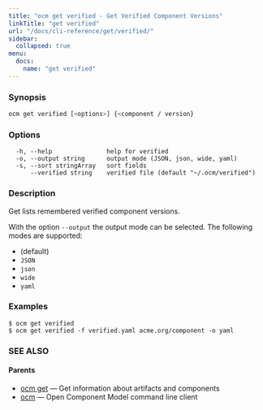 ```yaml
---
title: "ocm get verified - Get Verified Component Versions"
linkTitle: "get verified"
url: "/docs/cli-reference/get/verified/"
sidebar:
  collapsed: true
menu:
  docs:
    name: "get verified"
---
```


### Synopsis

```bash
ocm get verified [<options>] {<component / version}
```

### Options

```text
  -h, --help               help for verified
  -o, --output string      output mode (JSON, json, wide, yaml)
  -s, --sort stringArray   sort fields
      --verified string    verified file (default "~/.ocm/verified")
```

### Description

Get lists remembered verified component versions.


With the option <code>--output</code> the output mode can be selected.
The following modes are supported:
  - <code></code> (default)
  - <code>JSON</code>
  - <code>json</code>
  - <code>wide</code>
  - <code>yaml</code>

### Examples

```text
$ ocm get verified
$ ocm get verified -f verified.yaml acme.org/component -o yaml
```

### SEE ALSO

#### Parents

* [ocm get](ocm_get.md)	 &mdash; Get information about artifacts and components
* [ocm](ocm.md)	 &mdash; Open Component Model command line client

